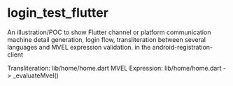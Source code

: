 # login_test_flutter
An illustration/POC to show 
    Flutter channel or platform communication
    machine detail generation,
    login flow,
    transliteration between several languages and 
    MVEL expression validation.
in the android-registration-client

Transliteration: lib/home/home.dart 
MVEL Expression: lib/home/home.dart -> _evaluateMvel()
